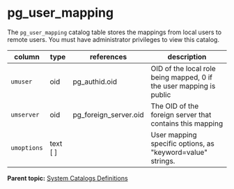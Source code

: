 # pg\_user\_mapping 

The `pg_user_mapping` catalog table stores the mappings from local users to remote users. You must have administrator privileges to view this catalog.

|column|type|references|description|
|------|----|----------|-----------|
|`umuser`|oid|pg\_authid.oid|OID of the local role being mapped, 0 if the user mapping is public|
|`umserver`|oid|pg\_foreign\_server.oid|The OID of the foreign server that contains this mapping|
|`umoptions`|text \[ \]| |User mapping specific options, as "keyword=value" strings.|

**Parent topic:** [System Catalogs Definitions](../system_catalogs/catalog_ref-html.html)

